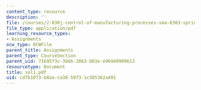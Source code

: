 ```yaml
---
content_type: resource
description: ''
file: /courses/2-830j-control-of-manufacturing-processes-sma-6303-spring-2008/cd7b1073b8aaca3859731c585362a401_sol1.pdf
file_type: application/pdf
learning_resource_types:
- Assignments
ocw_type: OCWFile
parent_title: Assignments
parent_type: CourseSection
parent_uid: 71b95f3c-366b-2063-b03e-e96949909613
resourcetype: Document
title: sol1.pdf
uid: cd7b1073-b8aa-ca38-5973-1c585362a401
---
```

